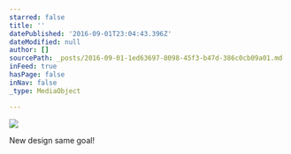 ```yaml
---
starred: false
title: ''
datePublished: '2016-09-01T23:04:43.396Z'
dateModified: null
author: []
sourcePath: _posts/2016-09-01-1ed63697-8098-45f3-b47d-386c0cb09a01.md
inFeed: true
hasPage: false
inNav: false
_type: MediaObject

---
```

![](https://the-grid-user-content.s3-us-west-2.amazonaws.com/d9b65e53-218f-40aa-90bc-5894001fd338.jpg)

New design same goal!